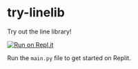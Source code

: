 # try-linelib
Try out the line library!

[![Run on Repl.it](https://replit.com/badge/github/linelib/try-linelib)](https://replit.com/new/github/AWeirdScratcher/linelib)

Run the `main.py` file to get started on Replit.
